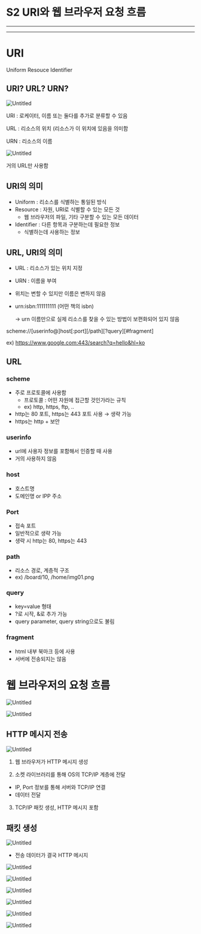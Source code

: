 # S2 URI와 웹 브라우저 요청 흐름

---

---

# URI

Uniform Resouce Identifier

## URI? URL? URN?

![Untitled](S2%20URI%E1%84%8B%E1%85%AA%20%E1%84%8B%E1%85%B0%E1%86%B8%20%E1%84%87%E1%85%B3%E1%84%85%E1%85%A1%E1%84%8B%E1%85%AE%E1%84%8C%E1%85%A5%20%E1%84%8B%E1%85%AD%E1%84%8E%E1%85%A5%E1%86%BC%20%E1%84%92%E1%85%B3%E1%84%85%E1%85%B3%E1%86%B7%20da1c3281596240d7a01dcdf9219369cc/Untitled.png)

URI : 로케이터, 이름 또는 둘다를 추가로 분류할 수 있음

URL : 리소스의 위치 (리소스가 이 위치에 있음을 의미함

URN : 리소스의 이름 

![Untitled](S2%20URI%E1%84%8B%E1%85%AA%20%E1%84%8B%E1%85%B0%E1%86%B8%20%E1%84%87%E1%85%B3%E1%84%85%E1%85%A1%E1%84%8B%E1%85%AE%E1%84%8C%E1%85%A5%20%E1%84%8B%E1%85%AD%E1%84%8E%E1%85%A5%E1%86%BC%20%E1%84%92%E1%85%B3%E1%84%85%E1%85%B3%E1%86%B7%20da1c3281596240d7a01dcdf9219369cc/Untitled%201.png)

거의 URL만 사용함

## URI의 의미

- Uniform : 리소스를 식별하는 통일된 방식
- Resource : 자원, URI로 식별할 수 있는 모든 것
    - 웹 브라우저의 파일, 기타 구분할 수 있는 모든 데이터
- Identifier : 다른 항목과 구분하는데 필요한 정보
    - 식별하는데 사용하는 정보

## URL, URI의 의미

- URL : 리소스가 있는 위치 지정
- URN : 이름을 부여
- 위치는 변할 수 있지만 이름은 변하지 않음
- urn:isbn:111111111 (어떤 책의 isbn)
    
    → urn 이름만으로 실제 리소스를 찾을 수 있는 방법이 보편화되어 있지 않음
    

 

scheme://[userinfo@]host[:port][/path][?query][#fragment]

ex) https://www.google.com:443/search?q=hello&hl=ko

## URL

### scheme

- 주로 프로토콜에 사용함
    - 프로토콜 : 어떤 자원에 접근할 것인가라는 규칙
    - ex) http, https, ftp, ..
- http는 80 포트, https는 443 포트 사용 → 생략 가능
- https는 http + 보안

### userinfo

- url에 사용자 정보를 포함해서 인증할 때 사용
- 거의 사용하지 않음

### host

- 호스트명
- 도메인명 or IPP 주소

### Port

- 접속 포트
- 일반적으로 생략 가능
- 생략 시 http는 80, https는 443

### path

- 리소스 경로, 계층적 구조
- ex) /board/10, /home/img01.png

### query

- key=value 형태
- ?로 시작, &로 추가 가능
- query parameter, query string으로도 불림

### fragment

- html 내부 북마크 등에 사용
- 서버에 전송되지는 않음

# 웹 브라우저의 요청 흐름

![Untitled](S2%20URI%E1%84%8B%E1%85%AA%20%E1%84%8B%E1%85%B0%E1%86%B8%20%E1%84%87%E1%85%B3%E1%84%85%E1%85%A1%E1%84%8B%E1%85%AE%E1%84%8C%E1%85%A5%20%E1%84%8B%E1%85%AD%E1%84%8E%E1%85%A5%E1%86%BC%20%E1%84%92%E1%85%B3%E1%84%85%E1%85%B3%E1%86%B7%20da1c3281596240d7a01dcdf9219369cc/Untitled%202.png)

![Untitled](S2%20URI%E1%84%8B%E1%85%AA%20%E1%84%8B%E1%85%B0%E1%86%B8%20%E1%84%87%E1%85%B3%E1%84%85%E1%85%A1%E1%84%8B%E1%85%AE%E1%84%8C%E1%85%A5%20%E1%84%8B%E1%85%AD%E1%84%8E%E1%85%A5%E1%86%BC%20%E1%84%92%E1%85%B3%E1%84%85%E1%85%B3%E1%86%B7%20da1c3281596240d7a01dcdf9219369cc/Untitled%203.png)

## HTTP 메시지 전송

![Untitled](S2%20URI%E1%84%8B%E1%85%AA%20%E1%84%8B%E1%85%B0%E1%86%B8%20%E1%84%87%E1%85%B3%E1%84%85%E1%85%A1%E1%84%8B%E1%85%AE%E1%84%8C%E1%85%A5%20%E1%84%8B%E1%85%AD%E1%84%8E%E1%85%A5%E1%86%BC%20%E1%84%92%E1%85%B3%E1%84%85%E1%85%B3%E1%86%B7%20da1c3281596240d7a01dcdf9219369cc/Untitled%204.png)

1) 웹 브라우저가 HTTP 메시지 생성

2) 소켓 라이브러리를 통해 OS의 TCP/IP 계층에 전달

- IP, Port 정보를 통해 서버와 TCP/IP 연결
- 데이터 전달

3) TCP/IP 패킷 생성, HTTP 메시지 포함

## 패킷 생성

![Untitled](S2%20URI%E1%84%8B%E1%85%AA%20%E1%84%8B%E1%85%B0%E1%86%B8%20%E1%84%87%E1%85%B3%E1%84%85%E1%85%A1%E1%84%8B%E1%85%AE%E1%84%8C%E1%85%A5%20%E1%84%8B%E1%85%AD%E1%84%8E%E1%85%A5%E1%86%BC%20%E1%84%92%E1%85%B3%E1%84%85%E1%85%B3%E1%86%B7%20da1c3281596240d7a01dcdf9219369cc/Untitled%205.png)

- 전송 데이터가 결국 HTTP 메시지

![Untitled](S2%20URI%E1%84%8B%E1%85%AA%20%E1%84%8B%E1%85%B0%E1%86%B8%20%E1%84%87%E1%85%B3%E1%84%85%E1%85%A1%E1%84%8B%E1%85%AE%E1%84%8C%E1%85%A5%20%E1%84%8B%E1%85%AD%E1%84%8E%E1%85%A5%E1%86%BC%20%E1%84%92%E1%85%B3%E1%84%85%E1%85%B3%E1%86%B7%20da1c3281596240d7a01dcdf9219369cc/Untitled%206.png)

![Untitled](S2%20URI%E1%84%8B%E1%85%AA%20%E1%84%8B%E1%85%B0%E1%86%B8%20%E1%84%87%E1%85%B3%E1%84%85%E1%85%A1%E1%84%8B%E1%85%AE%E1%84%8C%E1%85%A5%20%E1%84%8B%E1%85%AD%E1%84%8E%E1%85%A5%E1%86%BC%20%E1%84%92%E1%85%B3%E1%84%85%E1%85%B3%E1%86%B7%20da1c3281596240d7a01dcdf9219369cc/Untitled%207.png)

![Untitled](S2%20URI%E1%84%8B%E1%85%AA%20%E1%84%8B%E1%85%B0%E1%86%B8%20%E1%84%87%E1%85%B3%E1%84%85%E1%85%A1%E1%84%8B%E1%85%AE%E1%84%8C%E1%85%A5%20%E1%84%8B%E1%85%AD%E1%84%8E%E1%85%A5%E1%86%BC%20%E1%84%92%E1%85%B3%E1%84%85%E1%85%B3%E1%86%B7%20da1c3281596240d7a01dcdf9219369cc/Untitled%208.png)

![Untitled](S2%20URI%E1%84%8B%E1%85%AA%20%E1%84%8B%E1%85%B0%E1%86%B8%20%E1%84%87%E1%85%B3%E1%84%85%E1%85%A1%E1%84%8B%E1%85%AE%E1%84%8C%E1%85%A5%20%E1%84%8B%E1%85%AD%E1%84%8E%E1%85%A5%E1%86%BC%20%E1%84%92%E1%85%B3%E1%84%85%E1%85%B3%E1%86%B7%20da1c3281596240d7a01dcdf9219369cc/Untitled%209.png)

![Untitled](S2%20URI%E1%84%8B%E1%85%AA%20%E1%84%8B%E1%85%B0%E1%86%B8%20%E1%84%87%E1%85%B3%E1%84%85%E1%85%A1%E1%84%8B%E1%85%AE%E1%84%8C%E1%85%A5%20%E1%84%8B%E1%85%AD%E1%84%8E%E1%85%A5%E1%86%BC%20%E1%84%92%E1%85%B3%E1%84%85%E1%85%B3%E1%86%B7%20da1c3281596240d7a01dcdf9219369cc/Untitled%2010.png)

![Untitled](S2%20URI%E1%84%8B%E1%85%AA%20%E1%84%8B%E1%85%B0%E1%86%B8%20%E1%84%87%E1%85%B3%E1%84%85%E1%85%A1%E1%84%8B%E1%85%AE%E1%84%8C%E1%85%A5%20%E1%84%8B%E1%85%AD%E1%84%8E%E1%85%A5%E1%86%BC%20%E1%84%92%E1%85%B3%E1%84%85%E1%85%B3%E1%86%B7%20da1c3281596240d7a01dcdf9219369cc/Untitled%2011.png)